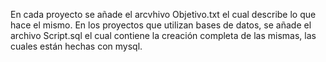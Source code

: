 En cada proyecto se añade el arcvhivo Objetivo.txt el cual describe lo que hace el mismo.
En los proyectos que utilizan bases de datos, se añade el archivo Script.sql el cual contiene la creación completa de las mismas, las cuales están hechas con mysql. 
